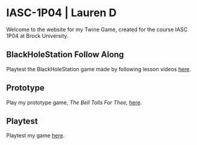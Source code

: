 # IASC-1P04 | Lauren D
Welcome to the website for my Twine Game, created for the course IASC 1P04 at Brock University.


## BlackHoleStation Follow Along

Playtest the BlackHoleStation game made by following lesson videos [here](weekly_builds/BlackHoleStation_2021_Oct_18th_2.html).

## Prototype

Play my prototype game, _The Bell Tolls For Thee,_ [here](prototype/TheBellTollsForThee_Oct_28th_2021_Prototype_Final_Build.html).

## Playtest

Playtest my game [here](playtest/playtest).

